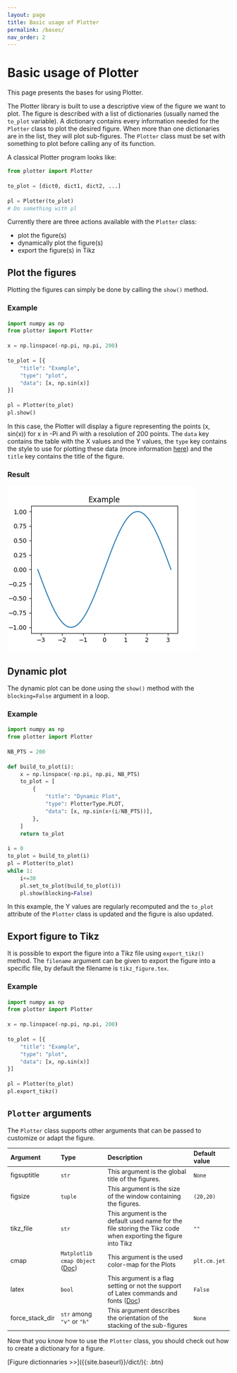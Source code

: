 ```yaml
---
layout: page
title: Basic usage of Plotter
permalink: /bases/
nav_order: 2
---
```

# Basic usage of Plotter
This page presents the bases for using Plotter.

The Plotter library is built to use a descriptive view of the figure we want to
plot. The figure is described with a list of dictionaries (usually named the
`to_plot` variable). A dictionary contains every information needed for the
`Plotter` class to plot the desired figure. When more than one dictionaries are
in the list, they will plot sub-figures. The `Plotter` class must be set with
something to plot before calling any of its function.

A classical Plotter program looks like:
```python
from plotter import Plotter

to_plot = [dict0, dict1, dict2, ...]

pl = Plotter(to_plot)
# Do something with pl
```

Currently there are three actions available with the `Plotter` class:
- plot the figure(s)
- dynamically plot the figure(s)
- export the figure(s) in Tikz

## Plot the figures
Plotting the figures can simply be done by calling the `show()` method.

### Example
```python
import numpy as np
from plotter import Plotter

x = np.linspace(-np.pi, np.pi, 200)

to_plot = [{
    "title": "Example",
    "type": "plot",
    "data": [x, np.sin(x)]
}]

pl = Plotter(to_plot)
pl.show()
```

In this case, the Plotter will display a figure representing the points (x,
sin(x)) for x in -Pi and Pi with a resolution of 200 points. The `data` key
contains the table with the X values and the Y values, the `type` key contains
the style to use for plotting these data (more information
[here]({{baseurl}}/types/)) and the `title` key contains the title of the
figure.

### Result
![First plot result](/img/ex1.png)

## Dynamic plot
The dynamic plot can be done using the `show()` method with the `blocking=False` argument in a loop.

### Example
```python
import numpy as np
from plotter import Plotter

NB_PTS = 200

def build_to_plot(i):
    x = np.linspace(-np.pi, np.pi, NB_PTS)
    to_plot = [
        {
            "title": "Dynamic Plot",
            "type": PlotterType.PLOT,
            "data": [x, np.sin(x+(i/NB_PTS))],
        },
    ]
    return to_plot

i = 0
to_plot = build_to_plot(i)
pl = Plotter(to_plot)
while 1:
    i+=30
    pl.set_to_plot(build_to_plot(i))
    pl.show(blocking=False)
```

In this example, the Y values are regularly recomputed and the `to_plot`
attribute of the `Plotter` class is updated and the figure is also updated.

## Export figure to Tikz
It is possible to export the figure into a Tikz file using `export_tikz()`
method. The `filename` argument can be given to export the figure into a
specific file, by default the filename is `tikz_figure.tex`.

### Example
```python
import numpy as np
from plotter import Plotter

x = np.linspace(-np.pi, np.pi, 200)

to_plot = [{
    "title": "Example",
    "type": "plot",
    "data": [x, np.sin(x)]
}]

pl = Plotter(to_plot)
pl.export_tikz()
```

## `Plotter` arguments
The `Plotter` class supports other arguments that can be passed to customize or adapt the figure.

| Argument        | Type                                                                                           | Description                                                                                                                            | Default value |
| :-----          | :----                                                                                          | :---                                                                                                                                   | :--           |
| figsuptitle     | `str`                                                                                          | This argument is the global title of the figures.                                                                                      | `None`        |
| figsize         | `tuple`                                                                                        | This argument is the size of the window containing the figures.                                                                        | `(20,20)`     |
| tikz_file       | `str`                                                                                          | This argument is the default used name for the file storing the Tikz code when exporting the figure into Tikz                          | `""`          |
| cmap            | `Matplotlib cmap Object` ([Doc](https://matplotlib.org/3.1.0/tutorials/colors/colormaps.html)) | This argument is the used color-map for the Plots                                                                                      | `plt.cm.jet`  |
| latex           | `bool`                                                                                         | This argument is a flag setting or not the support of Latex commands and fonts ([Doc](https://matplotlib.org/1.3.1/users/usetex.html)) | `False`       |
| force_stack_dir | `str` among `"v"` or `"h"`                                                                     | This argument describes the orientation of the stacking of the sub-figures                                                             | `None`         |

Now that you know how to use the `Plotter` class, you should check out how to create a dictionary for a figure.

<span class="fs-4">
[Figure dictionnaries >>]({{site.baseurl}}/dict/){: .btn}
</span>

